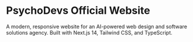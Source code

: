 # PsychoDevs Official Website

A modern, responsive website for an AI-powered web design and software solutions agency. 
Built with Next.js 14, Tailwind CSS, and TypeScript.
